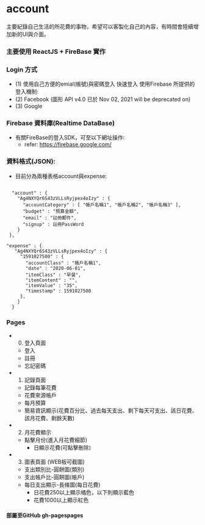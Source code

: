 # account

主要紀錄自己生活的所花費的事物，希望可以客製化自己的內容，有時間會陸續增加新的UI與介面。
### 主要使用 ReactJS + FireBase 實作

### Login 方式 
  - (1) 使用自己方便的emial(帳號)與密碼登入
快速登入 使用Firebase 所提供的登入機制:
  - (2)  Facebook (圖形 API v4.0 已於 Nov 02, 2021 will be deprecated on)
  - (3)  Google

### Firebase 資料庫(Realtime DataBase)
- 有關FireBase的登入SDK，可至以下網址操作:
  - refer: https://firebase.google.com/
 
### 資料格式(JSON):
- 目前分為兩種表格account與expense:
```javascripts=

  "account" : {
    "Ag4NXYQr6S43zVLLsRyjpex4oIzy" : {
      "accountCategory" : [ "帳戶名稱1", "帳戶名稱2", "帳戶名稱3" ],
      "budget" : "預算金額",
      "email" : "註冊郵件",
      "signup" : 註冊PassWord
    }
 },
 ```
 ```json=
"expense" : {
    "Ag4NXYQr6S43zVLLsRyjpex4oIzy" : {
      "1591027500" : {
        "accountClass" : "帳戶名稱1",
        "date" : "2020-06-01",
        "itemClass" : "早餐",
        "itemContent" : "",
        "itemValue" : "35",
        "timestamp" : 1591027500
      },
     } 
   }
 ```
### Pages
- 0. 登入頁面
    - 登入
    - 註冊
    - 忘記密碼 
- 1. 記錄頁面
    - 記錄每筆花費
    - 花費來源帳戶
    - 每月預算
    - 簡易資訊顯示(花費百分比、過去每天支出、剩下每天可支出、該日花費、該月花費、剩餘天數)
- 2. 月花費顯示
    - 點擊月份(進入月花費細節)
      - 日顯示花費(可點擊刪除)
- 3. 圖表頁面 (WEB板可截圖)
    - 支出類別比-圓餅圖(類別)
    - 支出帳戶比-圓餅圖(帳戶)
    - 每日支出顯示-長條圖(每日花費)
      - 日花費250以上顯示橘色，以下則顯示藍色
      - 花費1000以上顯示紅色
#### 部屬至GitHub gh-pagespages

